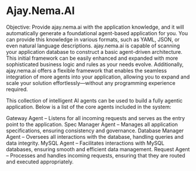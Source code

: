 # Ajay.Nema.AI
Objective:
Provide ajay.nema.ai with the application knowledge, and it will automatically generate a foundational agent-based application for you. You can provide this knowledge in various formats, such as YAML, JSON, or even natural language descriptions.
ajay.nema.ai is capable of scanning your application database to construct a basic agent-driven architecture. This initial framework can be easily enhanced and expanded with more sophisticated business logic and rules as your needs evolve.
Additionally, ajay.nema.ai offers a flexible framework that enables the seamless integration of more agents into your application, allowing you to expand and scale your solution effortlessly—without any programming experience required.

This collection of intelligent AI agents can be used to build a fully agentic application. Below is a list of the core agents included in the system:

Gateway Agent – Listens for all incoming requests and serves as the entry point to the application.
Spec Manager Agent – Manages all application specifications, ensuring consistency and governance.
Database Manager Agent – Oversees all interactions with the database, handling queries and data integrity.
MySQL Agent – Facilitates interactions with MySQL databases, ensuring smooth and efficient data management.
Request Agent – Processes and handles incoming requests, ensuring that they are routed and executed appropriately.

